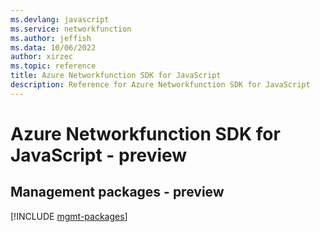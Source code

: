 ```yaml
---
ms.devlang: javascript
ms.service: networkfunction
ms.author: jeffish
ms.data: 10/06/2022
author: xirzec
ms.topic: reference
title: Azure Networkfunction SDK for JavaScript
description: Reference for Azure Networkfunction SDK for JavaScript
---
```

# Azure Networkfunction SDK for JavaScript - preview

## Management packages - preview
[!INCLUDE [mgmt-packages](networkfunction-mgmt-index.md)]
